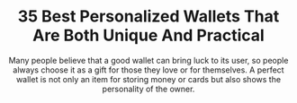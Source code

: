 ---
layout: post
title: 35 Best Personalized Wallets That Are Both Unique And Practical
subtitle: Many people believe that a good wallet can bring luck to its user, so people always choose it as a gift for those they love or for themselves. A perfect wallet is not only an item for storing money or cards but also shows the personality of the owner.
header-img: "img/post/2023/09/copied/undefined-Imgur-9.jpg"
header-style: text
permalink: "/personalized-wallets/"
catalog: true
tags:
  - Recipients 
  - Men
---   